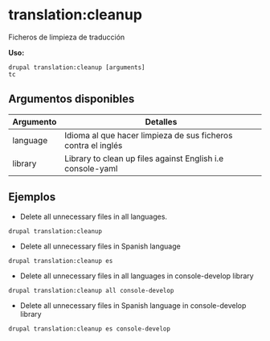 # translation:cleanup
Ficheros de limpieza de traducción

**Uso:**
```
drupal translation:cleanup [arguments]
tc
```

## Argumentos disponibles
Argumento | Detalles
---------|-------------
language | Idioma al que hacer limpieza de sus ficheros contra el inglés
library | Library to clean up files against English i.e console-yaml

## Ejemplos
* Delete all unnecessary files in all languages.
```
drupal translation:cleanup
```
* Delete all unnecessary files in Spanish language
```
drupal translation:cleanup es
```
* Delete all unnecessary files in all languages in console-develop library
```
drupal translation:cleanup all console-develop
```
* Delete all unnecessary files in Spanish language in console-develop library
```
drupal translation:cleanup es console-develop
```
